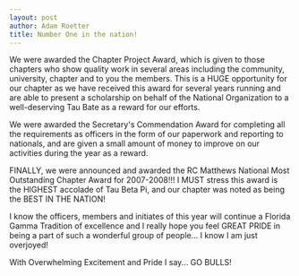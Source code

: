 ```yaml
---
layout: post
author: Adam Roetter
title: Number One in the nation!
---
```


We were awarded the Chapter Project Award, which is given to those chapters who show quality work in several areas including the community, university, chapter and to you the members. This is a HUGE opportunity for our chapter as we have received this award for several years running and are able to present a scholarship on behalf of the National Organization to a well-deserving Tau Bate as a reward for our efforts.

We were awarded the Secretary's Commendation Award for completing all the requirements as officers in the form of our paperwork and reporting to nationals, and are given a small amount of money to improve on our activities during the year as a reward.

FINALLY, we were announced and awarded the RC Matthews National Most Outstanding Chapter Award for 2007-2008!!! I MUST stress this award is the HIGHEST accolade of Tau Beta Pi, and our chapter was noted as being the BEST IN THE NATION!

I know the officers, members and initiates of this year will continue a Florida Gamma Tradition of excellence and I really hope you feel GREAT PRIDE in being a part of such a wonderful group of people... I know I am just overjoyed!

With Overwhelming Excitement and Pride I say... GO BULLS!
